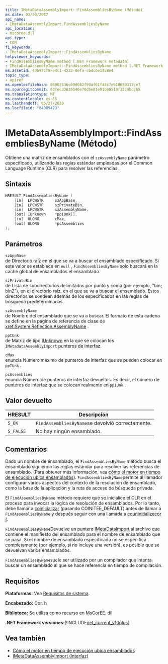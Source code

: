 ```yaml
---
title: IMetaDataAssemblyImport::FindAssembliesByName (Método)
ms.date: 03/30/2017
api_name:
- IMetaDataAssemblyImport.FindAssembliesByName
api_location:
- mscoree.dll
api_type:
- COM
f1_keywords:
- IMetaDataAssemblyImport::FindAssembliesByName
helpviewer_keywords:
- FindAssembliesByName method [.NET Framework metadata]
- IMetaDataAssemblyImport::FindAssembliesByName method [.NET Framework metadata]
ms.assetid: 4db97cf9-e4c1-4233-8efa-cbdc0e14a8e4
topic_type:
- apiref
ms.openlocfilehash: 05902436c09d082f90af01f48c7e918650317ce7
ms.sourcegitcommit: 03fec33630b46e78d5e81e91b40518f32c4bd7b5
ms.translationtype: MT
ms.contentlocale: es-ES
ms.lasthandoff: 05/27/2020
ms.locfileid: "84009423"
---
```

# <a name="imetadataassemblyimportfindassembliesbyname-method"></a>IMetaDataAssemblyImport::FindAssembliesByName (Método)
Obtiene una matriz de ensamblados con el `szAssemblyName` parámetro especificado, utilizando las reglas estándar empleadas por el Common Language Runtime (CLR) para resolver las referencias.  
  
## <a name="syntax"></a>Sintaxis  
  
```cpp  
HRESULT FindAssembliesByName (  
    [in]  LPCWSTR     szAppBase,
    [in]  LPCWSTR     szPrivateBin,
    [in]  LPCWSTR     szAssemblyName,
    [out] IUnknown    *ppIUnk[],
    [in]  ULONG       cMax,
    [out] ULONG       *pcAssemblies  
);  
```  
  
## <a name="parameters"></a>Parámetros  
 `szAppBase`  
 de Directorio raíz en el que se va a buscar el ensamblado especificado. Si este valor se establece en `null` , `FindAssembliesByName` solo buscará en la caché global de ensamblados el ensamblado.  
  
 `szPrivateBin`  
 de Lista de subdirectorios delimitados por punto y coma (por ejemplo, "bin; bin2"), en el directorio raíz, en el que se va a buscar el ensamblado. Estos directorios se sondean además de los especificados en las reglas de búsqueda predeterminadas.  
  
 `szAssemblyName`  
 de Nombre del ensamblado que se va a buscar. El formato de esta cadena se define en la página de referencia de clase de <xref:System.Reflection.AssemblyName> .  
  
 `ppIUnk`  
 de Matriz de tipo [IUnknown](/cpp/atl/iunknown) en la que se colocan los `IMetadataAssemblyImport` punteros de interfaz.  
  
 `cMax`  
 enuncia Número máximo de punteros de interfaz que se pueden colocar en `ppIUnk` .  
  
 `pcAssemblies`  
 enuncia Número de punteros de interfaz devueltos. Es decir, el número de punteros de interfaz que se colocan realmente en `ppIUnk` .  
  
## <a name="return-value"></a>Valor devuelto  
  
|HRESULT|Descripción|  
|-------------|-----------------|  
|`S_OK`|`FindAssembliesByName`se devolvió correctamente.|  
|`S_FALSE`|No hay ningún ensamblado.|  
  
## <a name="remarks"></a>Comentarios  
 Dado un nombre de ensamblado, el `FindAssembliesByName` método busca el ensamblado siguiendo las reglas estándar para resolver las referencias de ensamblado. (Para obtener más información, vea [cómo el motor en tiempo de ejecución ubica ensamblados](../../deployment/how-the-runtime-locates-assemblies.md)). `FindAssembliesByName`permite al llamador configurar varios aspectos del contexto de la resolución de ensamblado, como la base de la aplicación y la ruta de acceso de búsqueda privada.  
  
 El `FindAssembliesByName` método requiere que se inicialice el CLR en el proceso para invocar la lógica de resolución de ensamblados. Por lo tanto, debe llamar a [coinicializar](../../../../docs/framework/unmanaged-api/hosting/coinitializeee-function.md) (pasando COINITEE_DEFAULT) antes de llamar a `FindAssembliesByName` y después seguir con una llamada a [couninitializecor (](../hosting/couninitializecor-function.md).  
  
 `FindAssembliesByName`Devuelve un puntero [IMetaDataImport](imetadataimport-interface.md) al archivo que contiene el manifiesto del ensamblado para el nombre de ensamblado que se pasa. Si el nombre de ensamblado especificado no se especifica completamente (por ejemplo, si no incluye una versión), es posible que se devuelvan varios ensamblados.  
  
 `FindAssembliesByName`suele ser utilizado por un compilador que intenta buscar un ensamblado al que se hace referencia en tiempo de compilación.  
  
## <a name="requirements"></a>Requisitos  
 **Plataformas:** Vea [Requisitos de sistema](../../get-started/system-requirements.md).  
  
 **Encabezado:** Cor. h  
  
 **Biblioteca:** Se utiliza como recurso en MsCorEE. dll  
  
 **.NET Framework versiones:**[!INCLUDE[net_current_v10plus](../../../../includes/net-current-v10plus-md.md)]  
  
## <a name="see-also"></a>Vea también

- [Cómo el motor en tiempo de ejecución ubica ensamblados](../../deployment/how-the-runtime-locates-assemblies.md)
- [IMetaDataAssemblyImport (Interfaz)](imetadataassemblyimport-interface.md)
